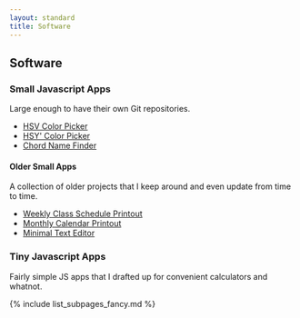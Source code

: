 ```yaml
---
layout: standard
title: Software
---
```

## Software

### Small Javascript Apps

Large enough to have their own Git repositories.

* [HSV Color Picker](http://reneeverly.com/HSV-color-picker/)
* [HSY' Color Picker](https://reneeverly.com/HSYp-color-picker/)
* [Chord Name Finder](https://reneeverly.com/chord-name-finder/)


#### Older Small Apps

A collection of older projects that I keep around and even update from time to time.

* [Weekly Class Schedule Printout](https://reneeverly.com/nawibo-blog/misc/scheduler/)
* [Monthly Calendar Printout](https://reneeverly.com/nawibo-blog/misc/calendar/)
* [Minimal Text Editor](https://reneeverly.com/nawibo-blog/misc/writer2/)

### Tiny Javascript Apps

Fairly simple JS apps that I drafted up for convenient calculators and whatnot.

{% include list_subpages_fancy.md %}
